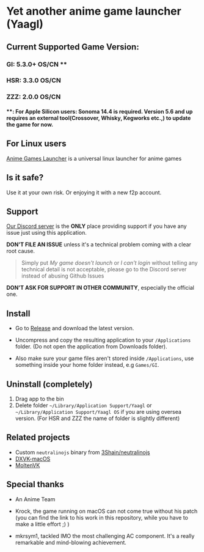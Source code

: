 # Yet another anime game launcher (Yaagl)

## Current Supported Game Version:
### GI: 5.3.0+ OS/CN **
### HSR: 3.3.0 OS/CN
### ZZZ: 2.0.0 OS/CN

#### **: For Apple Silicon users: Sonoma 14.4 is required. Version 5.6 and up requires an external tool(Crossover, Whisky, Kegworks etc.,) to update the game for now.

## For Linux users
[Anime Games Launcher](https://github.com/an-anime-team/anime-games-launcher) is a universal linux launcher for anime games

<!-- ## Policy

Please don't link to this repository. If you really want to share it with people, just tell the project name __Yaagl__ and where to find (Github!) but __don't share/disclose the link__ unless it's a private message.

Do __not__ provide any forms of tutorial for _how to use Yaagl_ on public channels. (If you really want to do that, ask the project owner for permission first.)

Do __not__ mention the real name of the game or the game company, in code commits, issues, pr or dicussions. Use _The Anime Game_ or _The Anime Company_ instead.

Just follow these, or share and ruin this project for all other macOS (including Linux as well) players. -->

<!-- ### Hall of Shame

This is a list of people/organization violating Yaagl policies -->

## Is it safe?

Use it at your own risk. Or enjoying it with a new f2p account.

## Support

[Our Discord server](https://discord.gg/HrV52MgSC2) is the **ONLY** place providing support if you have any issue just using this application.

**DON'T FILE AN ISSUE** unless it's a technical problem coming with a clear root cause.

> Simply put _My game doesn't launch_ or _I can't login_ without telling any technical detail is not acceptable, please go to the Discord server instead of abusing Github Issues

**DON'T ASK FOR SUPPORT IN OTHER COMMUNITY**, especially the official one.

## Install

- Go to [Release](https://github.com/3Shain/yet-another-anime-game-launcher/releases/latest) and download the latest version.

- Uncompress and copy the resulting application to your `/Applications` folder. (Do not open the application from Downloads folder).

- Also make sure your game files aren't stored inside `/Applications`, use something inside your home folder instead, e.g `Games/GI`.
<!--
## Development (Outdated)

### Setup
```sh
git clone https://github.com/3Shain/yet-another-anime-game-launcher
cd yet-another-anime-game-launcher
pnpm install
./configure.sh
pnpm exec neu update
```


### Run
```sh
# CN
pnpm start
# Oversea
pnpm run start-hk4eos
```

### Build
```sh
node ./build-app.js
``` -->

## Uninstall (completely)
1. Drag app to the bin
2. Delete folder `~/Library/Application Support/Yaagl` or `~/Library/Application Support/Yaagl OS` if you are using oversea version. (For HSR and ZZZ the name of folder is slightly different)

## Related projects

* Custom `neutralinojs` binary from [3Shain/neutralinojs](https://github.com/3Shain/neutralinojs)
* [DXVK-macOS](https://github.com/Gcenx/DXVK-macOS)
* [MoltenVK](https://github.com/KhronosGroup/MoltenVK)

## Special thanks
* An Anime Team
* Krock, the game running on macOS can not come true without his patch (you can find the link to his work in this repository, while you have to make a little effort ;) )

* mkrsym1, tackled IMO the most challenging AC component. It's a really remarkable and mind-blowing achievement.
